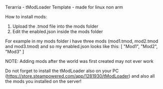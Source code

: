 Terarria - tModLoader Template - made for linux non arm

How to install mods:

1. Upload the .tmod file into the mods folder
2. Edit the enabled.json inside the mods folder

For example in my mods folder i have three mods (mod1.tmod, mod2.tmod and mod3.tmod) and so my enabled.json looks like this:
[
    "Mod1",
    "Mod2",
    "Mod3"
]

NOTE: Adding mods after the world was first created may not ever work

Do not forget to install the tModLoader also on your PC (https://store.steampowered.com/app/1281930/tModLoader) and also all the mods you installed on the server!
